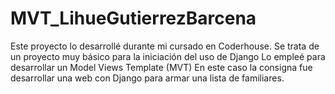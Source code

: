 # MVT_LihueGutierrezBarcena
Este proyecto lo desarrollé durante mi cursado en Coderhouse.
Se trata de un proyecto muy básico para la iniciación del uso de Django
Lo empleé para desarrollar un Model Views Template (MVT)
En este caso la consigna fue desarrollar una web con Django para armar una lista de familiares.
